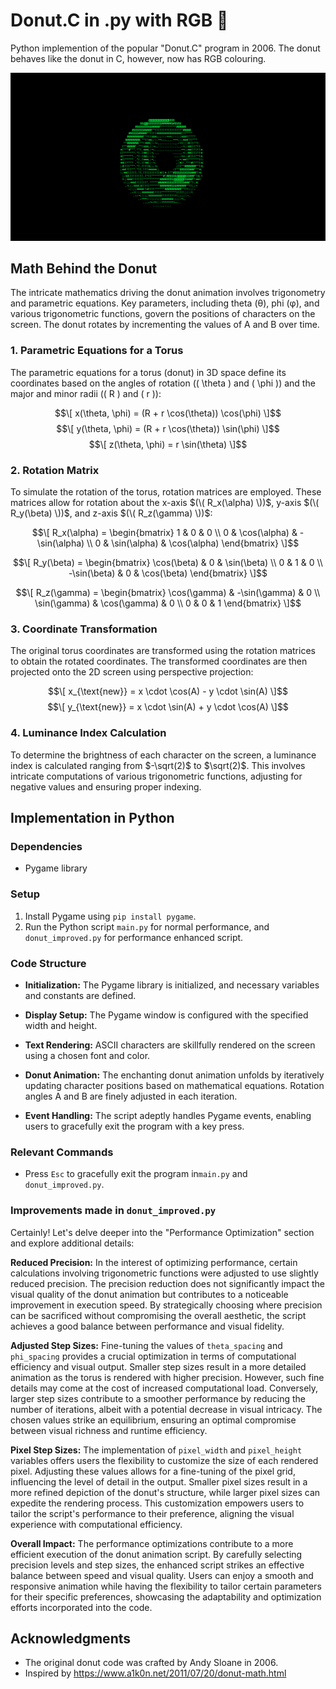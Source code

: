# Donut.C in .py with RGB 🍩



Python implemention of the popular "Donut.C" program in 2006. The donut behaves like the donut in C, however, now has RGB colouring. 

![Donut Animation](images/donut_animation.png)

## Math Behind the Donut

The intricate mathematics driving the donut animation involves trigonometry and parametric equations. Key parameters, including theta (θ), phi (φ), and various trigonometric functions, govern the positions of characters on the screen. The donut rotates by incrementing the values of A and B over time.
### 1. Parametric Equations for a Torus

The parametric equations for a torus (donut) in 3D space define its coordinates based on the angles of rotation (\( \theta \) and \( \phi \)) and the major and minor radii (\( R \) and \( r \)):

$$\[ x(\theta, \phi) = (R + r \cos(\theta)) \cos(\phi) \]$$
$$\[ y(\theta, \phi) = (R + r \cos(\theta)) \sin(\phi) \]$$
$$\[ z(\theta, \phi) = r \sin(\theta) \]$$

### 2. Rotation Matrix

To simulate the rotation of the torus, rotation matrices are employed. These matrices allow for rotation about the x-axis $(\( R_x(\alpha) \))$, y-axis $(\( R_y(\beta) \))$, and z-axis $(\( R_z(\gamma) \))$:

$$\[ R_x(\alpha) = \begin{bmatrix} 1 & 0 & 0 \\ 0 & \cos(\alpha) & -\sin(\alpha) \\ 0 & \sin(\alpha) & \cos(\alpha) \end{bmatrix} \]$$

$$\[ R_y(\beta) = \begin{bmatrix} \cos(\beta) & 0 & \sin(\beta) \\ 0 & 1 & 0 \\ -\sin(\beta) & 0 & \cos(\beta) \end{bmatrix} \]$$

$$\[ R_z(\gamma) = \begin{bmatrix} \cos(\gamma) & -\sin(\gamma) & 0 \\ \sin(\gamma) & \cos(\gamma) & 0 \\ 0 & 0 & 1 \end{bmatrix} \]$$

### 3. Coordinate Transformation

The original torus coordinates are transformed using the rotation matrices to obtain the rotated coordinates. The transformed coordinates are then projected onto the 2D screen using perspective projection:

$$\[ x_{\text{new}} = x \cdot \cos(A) - y \cdot \sin(A) \]$$
$$\[ y_{\text{new}} = x \cdot \sin(A) + y \cdot \cos(A) \]$$

### 4. Luminance Index Calculation

To determine the brightness of each character on the screen, a luminance index is calculated ranging from $-\sqrt(2)$ to $\sqrt(2)$. This involves intricate computations of various trigonometric functions, adjusting for negative values and ensuring proper indexing.

## Implementation in Python

### Dependencies
- Pygame library

### Setup
1. Install Pygame using `pip install pygame`.
2. Run the Python script `main.py` for normal performance, and `donut_improved.py` for performance enhanced script.

### Code Structure

- **Initialization:** The Pygame library is initialized, and necessary variables and constants are defined.

- **Display Setup:** The Pygame window is configured with the specified width and height.

- **Text Rendering:** ASCII characters are skillfully rendered on the screen using a chosen font and color.

- **Donut Animation:** The enchanting donut animation unfolds by iteratively updating character positions based on mathematical equations. Rotation angles A and B are finely adjusted in each iteration.

- **Event Handling:** The script adeptly handles Pygame events, enabling users to gracefully exit the program with a key press.



### Relevant Commands

- Press `Esc` to gracefully exit the program in`main.py` and `donut_improved.py`.

### Improvements made in `donut_improved.py`
Certainly! Let's delve deeper into the "Performance Optimization" section and explore additional details:


**Reduced Precision:**
In the interest of optimizing performance, certain calculations involving trigonometric functions were adjusted to use slightly reduced precision. The precision reduction does not significantly impact the visual quality of the donut animation but contributes to a noticeable improvement in execution speed. By strategically choosing where precision can be sacrificed without compromising the overall aesthetic, the script achieves a good balance between performance and visual fidelity.

**Adjusted Step Sizes:**
Fine-tuning the values of `theta_spacing` and `phi_spacing` provides a crucial optimization in terms of computational efficiency and visual output. Smaller step sizes result in a more detailed animation as the torus is rendered with higher precision. However, such fine details may come at the cost of increased computational load. Conversely, larger step sizes contribute to a smoother performance by reducing the number of iterations, albeit with a potential decrease in visual intricacy. The chosen values strike an equilibrium, ensuring an optimal compromise between visual richness and runtime efficiency.

**Pixel Step Sizes:**
The implementation of `pixel_width` and `pixel_height` variables offers users the flexibility to customize the size of each rendered pixel. Adjusting these values allows for a fine-tuning of the pixel grid, influencing the level of detail in the output. Smaller pixel sizes result in a more refined depiction of the donut's structure, while larger pixel sizes can expedite the rendering process. This customization empowers users to tailor the script's performance to their preference, aligning the visual experience with computational efficiency.

**Overall Impact:**
The performance optimizations contribute to a more efficient execution of the donut animation script. By carefully selecting precision levels and step sizes, the enhanced script strikes an effective balance between speed and visual quality. Users can enjoy a smooth and responsive animation while having the flexibility to tailor certain parameters for their specific preferences, showcasing the adaptability and optimization efforts incorporated into the code.



## Acknowledgments

- The original donut code was crafted by Andy Sloane in 2006.
- Inspired by https://www.a1k0n.net/2011/07/20/donut-math.html





